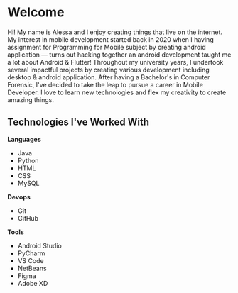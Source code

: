 # Welcome

Hi! My name is Alessa and I enjoy creating things that live on the internet. My interest in mobile development started back in 2020 when I having assignment for Programming for Mobile subject by creating android application — turns out hacking together an android development taught me a lot about Android & Flutter! 
Throughout my university years, I undertook several impactful projects by creating various development including desktop & android application. After having a Bachelor's in Computer Forensic, I've decided to take the leap to pursue a career in Mobile Developer.  I love to learn new technologies and flex my creativity to create amazing things.

## Technologies I've Worked With
**Languages**
- Java
- Python
- HTML
- CSS
- MySQL
 
**Devops**
- Git
- GitHub

**Tools**
- Android Studio
- PyCharm
- VS Code
- NetBeans
- Figma
- Adobe XD
